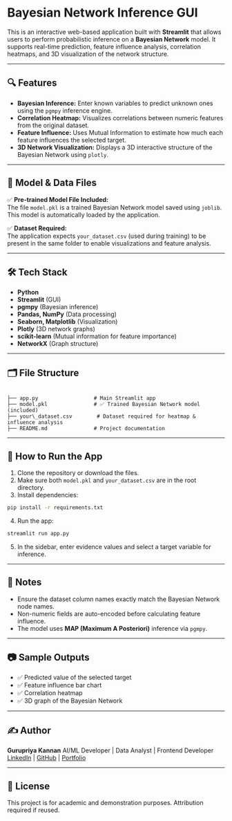 # Bayesian Network Inference GUI

This is an interactive web-based application built with **Streamlit** that allows users to perform probabilistic inference on a **Bayesian Network** model. It supports real-time prediction, feature influence analysis, correlation heatmaps, and 3D visualization of the network structure.

---

## 🔍 Features

- **Bayesian Inference:** Enter known variables to predict unknown ones using the `pgmpy` inference engine.
- **Correlation Heatmap:** Visualizes correlations between numeric features from the original dataset.
- **Feature Influence:** Uses Mutual Information to estimate how much each feature influences the selected target.
- **3D Network Visualization:** Displays a 3D interactive structure of the Bayesian Network using `plotly`.

---

## 🧠 Model & Data Files

✅ **Pre-trained Model File Included:**  
The file `model.pkl` is a trained Bayesian Network model saved using `joblib`. This model is automatically loaded by the application.

✅ **Dataset Required:**  
The application expects `your_dataset.csv` (used during training) to be present in the same folder to enable visualizations and feature analysis.

---

## 🛠️ Tech Stack

- **Python**
- **Streamlit** (GUI)
- **pgmpy** (Bayesian inference)
- **Pandas, NumPy** (Data processing)
- **Seaborn, Matplotlib** (Visualization)
- **Plotly** (3D network graphs)
- **scikit-learn** (Mutual information for feature importance)
- **NetworkX** (Graph structure)

---

## 🗂️ File Structure

```

├── app.py                  # Main Streamlit app
├── model.pkl               # ✅ Trained Bayesian Network model (included)
├── your\_dataset.csv        # Dataset required for heatmap & influence analysis
├── README.md               # Project documentation

````

---

## 🚀 How to Run the App

1. Clone the repository or download the files.
2. Make sure both `model.pkl` and `your_dataset.csv` are in the root directory.
3. Install dependencies:

```bash
pip install -r requirements.txt
````

4. Run the app:

```bash
streamlit run app.py
```

5. In the sidebar, enter evidence values and select a target variable for inference.

---

## 📌 Notes

* Ensure the dataset column names exactly match the Bayesian Network node names.
* Non-numeric fields are auto-encoded before calculating feature influence.
* The model uses **MAP (Maximum A Posteriori)** inference via `pgmpy`.

---

## 📷 Sample Outputs

* ✅ Predicted value of the selected target
* ✅ Feature influence bar chart
* ✅ Correlation heatmap
* ✅ 3D graph of the Bayesian Network

---

## ✍️ Author

**Gurupriya Kannan**
AI/ML Developer | Data Analyst | Frontend Developer
[LinkedIn](https://www.linkedin.com/) | [GitHub](https://github.com/) | [Portfolio](#)

---

## 📜 License

This project is for academic and demonstration purposes. Attribution required if reused.

